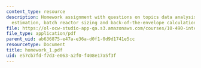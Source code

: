 ```yaml
---
content_type: resource
description: Homework assignment with questions on topics data analysis, parameter
  estimation, batch reactor sizing and back-of-the-envelope calculation.
file: https://ol-ocw-studio-app-qa.s3.amazonaws.com/courses/10-490-integrated-chemical-engineering-i-fall-2006/e57cb7fdf7d3e063a2f0f408e17a5f3f_homework_1.pdf
file_type: application/pdf
parent_uid: ab636875-e47a-e36a-d0f1-0d9d1741e5cc
resourcetype: Document
title: homework_1.pdf
uid: e57cb7fd-f7d3-e063-a2f0-f408e17a5f3f
---
```


